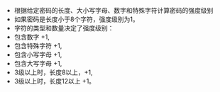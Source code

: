 
 * 根据给定密码的长度、大小写字母、数字和特殊字符计算密码的强度级别
 * 如果密码是长度小于8个字符，强度级别为1。
 * 字符的类型和数量决定了强度级别：
 * 包含数字 +1,
 * 包含特殊字符 +1,
 * 包含小写字母 +1,
 * 包含大写字母 +1,
 * 3级以上时，长度8以上，+1,
 * 3级以上时，长度12以上 +1。